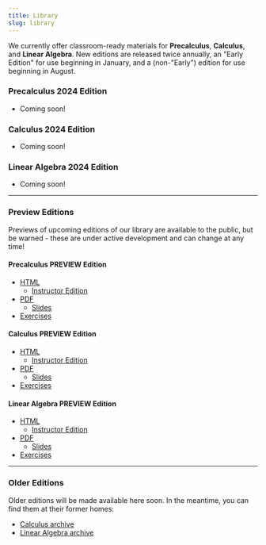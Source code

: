 ```yaml
---
title: Library
slug: library
---
```


We currently offer classroom-ready materials for **Precalculus**, **Calculus**, and
**Linear Algebra**. New editions are released twice annually,
an "Early Edition" for use beginning in January, and a (non-"Early")
edition for use beginning in August.

### Precalculus 2024 Edition

- Coming soon!

### Calculus 2024 Edition

- Coming soon!

### Linear Algebra 2024 Edition

- Coming soon!

---

### Preview Editions

Previews of upcoming editions of our library are available to the public,
but be warned - these are under active development and can change at any time!

#### Precalculus PREVIEW Edition

- [HTML](../precalculus/preview/)
    - [Instructor Edition](../precalculus/preview/instructor/)
- [PDF](../precalculus/preview/print/TBIL-Precal-Preview.pdf)
    - [Slides](../precalculus/preview/print/TBIL-Precal-Preview-slides.pdf)
- [Exercises](../precalculus/preview/exercises/)

#### Calculus PREVIEW Edition

- [HTML](../calculus/preview/)
    - [Instructor Edition](../calculus/preview/instructor/)
- [PDF](../calculus/preview/print/TBIL-Calc-Preview.pdf)
    - [Slides](../calculus/preview/print/TBIL-Calc-Preview-slides.pdf)
- [Exercises](../calculus/preview/exercises/)

#### Linear Algebra PREVIEW Edition

- [HTML](../linear-algebra/preview/)
    - [Instructor Edition](../linear-algebra/preview/instructor/)
- [PDF](../linear-algebra/preview/print/TBIL-LA-Preview.pdf)
    - [Slides](../linear-algebra/preview/print/TBIL-LA-Preview-slides.pdf)
- [Exercises](../linear-algebra/preview/exercises/)

---

### Older Editions

Older editions will be made available here soon. In the meantime,
you can find them at their former homes:

- [Calculus archive](https://teambasedinquirylearning.github.io/calculus/)
- [Linear Algebra archive](https://teambasedinquirylearning.github.io/linear-algebra/)
